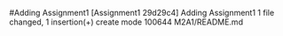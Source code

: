 #Adding Assignment1
[Assignment1 29d29c4] Adding Assignment1
 1 file changed, 1 insertion(+)
 create mode 100644 M2A1/README.md
